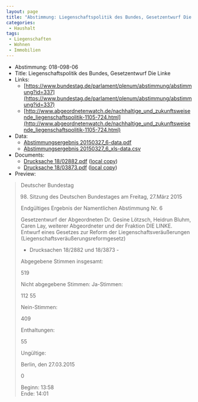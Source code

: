 ```yaml
---
layout: page
title: "Abstimmung: Liegenschaftspolitik des Bundes, Gesetzentwurf Die Linke"
categories:
 - Haushalt
tags:
 - Liegenschaften
 - Wohnen
 - Immobilien
---
```


* Abstimmung: 018-098-06
* Title: Liegenschaftspolitik des Bundes, Gesetzentwurf Die Linke
* Links: 
    * [https://www.bundestag.de/parlament/plenum/abstimmung/abstimmung?id=337](https://www.bundestag.de/parlament/plenum/abstimmung/abstimmung?id=337)
    * [http://www.abgeordnetenwatch.de/nachhaltige_und_zukunftsweisende_liegenschaftspolitik-1105-724.html](http://www.abgeordnetenwatch.de/nachhaltige_und_zukunftsweisende_liegenschaftspolitik-1105-724.html)
* Data: 
    * [Abstimmungsergebnis 20150327_6-data.pdf](/res/abstimmungsliste/20150327_6-data.pdf)
    * [Abstimmungsergebnis 20150327_6_xls-data.csv](/res/abstimmungsliste/analyses/20150327_6_xls-data.csv)
* Documents: 
    * [Drucksache 18/02882.pdf](http://dip21.bundestag.de/dip21/btd/18/028/1802882.pdf) ([local copy](/res/abstimmungsdaten/018-098-06/1802882.pdf))
    * [Drucksache 18/03873.pdf](http://dip21.bundestag.de/dip21/btd/18/038/1803873.pdf) ([local copy](/res/abstimmungsdaten/018-098-06/1803873.pdf))
* Preview: 
> Deutscher Bundestag
> 
> 98. Sitzung des Deutschen Bundestages
> am Freitag, 27.März 2015
> 
> Endgültiges Ergebnis der Namentlichen Abstimmung Nr. 6
> 
> Gesetzentwurf der Abgeordneten Dr. Gesine Lötzsch, Heidrun Bluhm, Caren Lay, weiterer
> Abgeordneter und der Fraktion DIE LINKE.
> Entwurf eines Gesetzes zur Reform der Liegenschaftsveräußerungen
> (Liegenschaftsveräußerungsreformgesetz)
> - Drucksachen 18/2882 und 18/3873 -
> 
> Abgegebene Stimmen insgesamt:
> 
> 519
> 
> Nicht abgegebene Stimmen:
> Ja-Stimmen:
> 
> 112
> 55
> 
> Nein-Stimmen:
> 
> 409
> 
> Enthaltungen:
> 
> 55
> 
> Ungültige:
> 
> Berlin, den 27.03.2015
> 
> 0
> 
> Beginn: 13:58  
> Ende: 14:01
